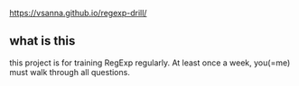 https://vsanna.github.io/regexp-drill/

## what is this

this project is for training RegExp regularly.
At least once a week, you(=me) must walk through all questions.
